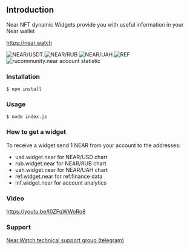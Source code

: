## Introduction
Near NFT dynamic Widgets provide you with useful information in your Near wallet

https://near.watch

<img src="https://near.watch/accountstatistic/nearusd" alt="NEAR/USDT"/>.<img src="https://near.watch/accountstatistic/nearrub" alt="NEAR/RUB"/>
<img src="https://near.watch/accountstatistic/nearuah" alt="NEAR/UAH"/>.<img src="https://near.watch/accountstatistic/ref" alt="REF"/>
<img src="https://near.watch/accountstatistic/rucommunity.near" alt="rucommunity.near account statistic"/>

### Installation
```
$ npm install
```

### Usage
```
$ node index.js
```

### How to get a widget
To receive a widget send 1 NEAR from your account to the addresses:
<ul>
<li>usd.widget.near for NEAR/USD chart</li>
<li>rub.widget.near for NEAR/RUB chart</li>
<li>uah.widget.near for NEAR/UAH chart</li>
<li>ref.widget.near for ref.finance data</li>
<li>inf.widget.near for account analytics</li>
</ul>

### Video
https://youtu.be/I0ZFqWWoRo8

### Support
<a href="https://t.me/nearwatch">Near.Watch technical support group (telegram)</a>

